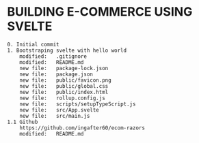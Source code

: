 # BUILDING E-COMMERCE USING SVELTE

	0. Initial commit
	1. Bootstraping svelte with hello world
        modified:   .gitignore
        modified:   README.md
        new file:   package-lock.json
        new file:   package.json
        new file:   public/favicon.png
        new file:   public/global.css
        new file:   public/index.html
        new file:   rollup.config.js
        new file:   scripts/setupTypeScript.js
        new file:   src/App.svelte
        new file:   src/main.js
    1.1 Github
    	https://github.com/ingafter60/ecom-razors
        modified:   README.md